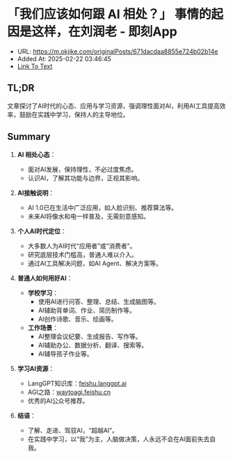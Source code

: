 # 「我们应该如何跟 AI 相处？」 事情的起因是这样，在刘润老 - 即刻App
- URL: https://m.okjike.com/originalPosts/671dacdaa8855e724b02b14e
- Added At: 2025-02-22 03:46:45
- [Link To Text](2025-02-22-「我们应该如何跟-ai-相处？」-事情的起因是这样，在刘润老---即刻app_raw.md)

## TL;DR
文章探讨了AI时代的心态、应用与学习资源，强调理性面对AI，利用AI工具提高效率，鼓励在实践中学习，保持人的主导地位。

## Summary
1. **AI 相处心态**：
   - 面对AI发展，保持理性，不必过度焦虑。
   - 认识AI，了解其功能与边界，正视其影响。

2. **AI接触说明**：
   - AI 1.0已在生活中广泛应用，如人脸识别、推荐算法等。
   - 未来AI将像水和电一样普及，无需刻意感知。

3. **个人AI时代定位**：
   - 大多数人为AI时代“应用者”或“消费者”。
   - 研究底层技术门槛高，普通人难以介入。
   - 通过AI工具解决问题，如AI Agent、解决方案等。

4. **普通人如何用好AI**：
   - **学校学习**：
     - 使用AI进行问答、整理、总结、生成脑图等。
     - AI辅助背单词、作业、简历制作等。
     - AI创作诗歌、音乐、绘画等。
   - **工作场景**：
     - AI整理会议纪要、生成报告、写作等。
     - AI辅助办公、数据分析、翻译、搜索等。
     - AI辅导孩子作业等。

5. **学习AI资源**：
   - LangGPT知识库：[feishu.langgpt.ai](http://feishu.langgpt.ai/)
   - AGI之路：[waytoagi.feishu.cn](https://waytoagi.feishu.cn/wiki/QPe5w5g7UisbEkkow8XcDmOpn8e)
   - 优秀的AI公众号推荐。

6. **结语**：
   - 了解、走进、驾驭AI，“超越AI”。
   - 在实践中学习，以“我”为主，人脑做决策，人永远不会在AI面前失去自我。
